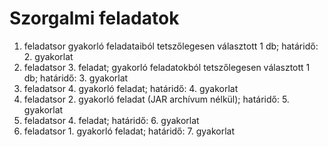 # Szorgalmi feladatok

1. feladatsor gyakorló feladataiból tetszőlegesen választott 1 db; határidő: 2. gyakorlat  
2. feladatsor 3. feladat; gyakorló feladatokból tetszőlegesen választott 1 db; határidő: 3. gyakorlat  
3. feladatsor 4. gyakorló feladat; határidő: 4. gyakorlat  
4. feladatsor 2. gyakorló feladat (JAR archívum nélkül); határidő: 5. gyakorlat  
5. feladatsor 4. feladat; határidő: 6. gyakorlat  
6. feladatsor 1. gyakorló feladat; határidő: 7. gyakorlat  



